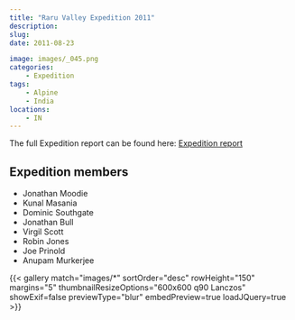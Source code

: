 ```yaml
---
title: "Raru Valley Expedition 2011"
description: 
slug: 
date: 2011-08-23

image: images/_045.png
categories:
    - Expedition
tags:
    - Alpine
    - India
locations:
    - IN
---
```


The full Expedition report can be found here:
[Expedition report](/documents/raru_valley_exped_2011.pdf)

## Expedition members
- Jonathan Moodie
- Kunal Masania
- Dominic Southgate
- Jonathan Bull
- Virgil Scott
- Robin Jones
- Joe Prinold
- Anupam Murkerjee

{{< gallery match="images/*" sortOrder="desc" rowHeight="150" margins="5" thumbnailResizeOptions="600x600 q90 Lanczos" showExif=false previewType="blur" embedPreview=true loadJQuery=true >}}
